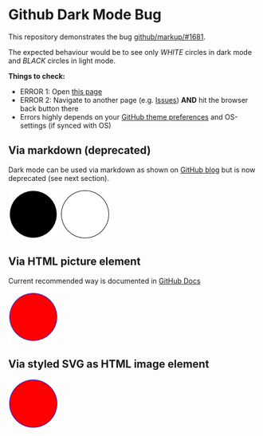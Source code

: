 # Github Dark Mode Bug

This repository demonstrates the bug [github/markup/#1681](https://github.com/github/markup/issues/1681).

The expected behaviour would be to see only *WHITE* circles in dark mode and *BLACK* circles in light mode.

**Things to check:**
- ERROR 1: Open [this page](https://github.com/osiegmar/github-dark-mode-bug)
- ERROR 2: Navigate to another page (e.g. [Issues](https://github.com/osiegmar/github-dark-mode-bug/issues)) **AND** hit the browser back button there
- Errors highly depends on your [GitHub theme preferences](https://github.com/settings/appearance) and OS-settings (if synced with OS)

## Via markdown (deprecated)

Dark mode can be used via markdown as shown on [GitHub blog](https://github.blog/changelog/2021-11-24-specify-theme-context-for-images-in-markdown/)
but is now deprecated (see next section).

![Circle black](./circle_black.png#gh-light-mode-only)
![Circle white](./circle_white.png#gh-dark-mode-only)

## Via HTML picture element

Current recommended way is documented in [GitHub Docs](https://docs.github.com/en/get-started/writing-on-github/getting-started-with-writing-and-formatting-on-github/basic-writing-and-formatting-syntax#specifying-the-theme-an-image-is-shown-to)

<picture>
    <source media="(prefers-color-scheme: light)" srcset="circle_black.png">
    <source media="(prefers-color-scheme: dark)" srcset="circle_white.png">
    <img src="circle_red.png" alt="">
</picture>

## Via styled SVG as HTML image element

<img src="circle.svg" width="100" height="100" alt=""/>
